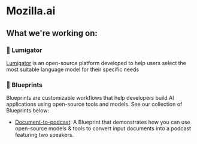 # Mozilla.ai

## What we're working on:

### 🐊 Lumigator

[Lumigator](https://github.com/mozilla-ai/lumigator) is an open-source platform developed to help users select the most suitable language model for their specific needs

### 📘 Blueprints

Blueprints are customizable workflows that help developers build AI applications using open-source tools and models. See our collection of Blueprints below:

- [Document-to-podcast](https://github.com/mozilla-ai/document-to-podcast): A Blueprint that demonstrates how you can use open-source models & tools to convert input documents into a podcast featuring two speakers.
